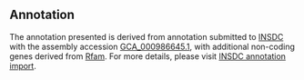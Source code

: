 

Annotation
----------

The annotation presented is derived from annotation submitted to
[INSDC](http://www.insdc.org) with the assembly accession
[GCA\_000986645.1](http://www.ebi.ac.uk/ena/data/view/GCA_000986645.1),
with additional non-coding genes derived from
[Rfam](http://rfam.xfam.org/). For more details, please visit [INSDC
annotation
import](http://ensemblgenomes.org/info/data/insdc_annotation).

